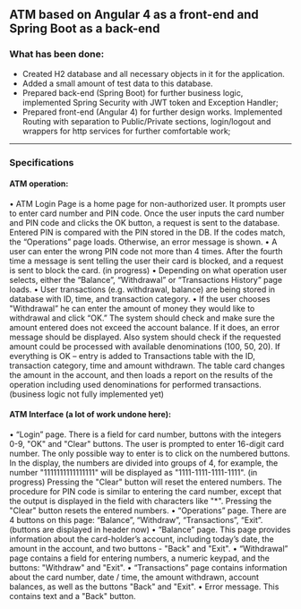 ## ATM based on Angular 4 as a front-end and Spring Boot as a back-end

### What has been done:
- Created H2 database and all necessary objects in it for the application.
- Added a small amount of test data to this database.
- Prepared back-end (Spring Boot) for further business logic, implemented Spring Security with JWT token and Exception Handler;
- Prepared front-end (Angular 4) for further design works. Implemented Routing with separation to Public/Private sections, login/logout and wrappers for http services for further comfortable work;

-----------------------------------------------

### Specifications

#### ATM operation:
• ATM Login Page is a home page for non-authorized user. It prompts user to enter card number and PIN code. Once the user inputs the card number and PIN code and clicks the OK button, a request is sent to the database. Entered PIN is compared with the PIN stored in the DB. If the codes match, the “Operations” page loads. Otherwise, an error message is shown. 
• A user can enter the wrong PIN code not more than 4 times. After the fourth time a message is sent telling the user their card is blocked, and a request is sent to block the card. (in progress) 
• Depending on what operation user selects, either the “Balance”, “Withdrawal” or “Transactions History” page loads.
• User transactions (e.g. withdrawal, balance) are being stored in database with ID, time, and transaction category.
• If the user chooses "Withdrawal” he can enter the amount of money they would like to withdrawal and click “OK.” The system should check and make sure the amount entered does not exceed the account balance. If it does, an error message should be displayed. Also system should check if the requested amount could be processed with available denominations (100, 50, 20). If everything is OK – entry is added to Transactions table with the ID, transaction category, time and amount withdrawn. The table card changes the amount in the account, and then loads a report on the results of the operation including used denominations for performed transactions. (business logic not fully implemented yet)

#### ATM Interface (a lot of work undone here):
• “Login” page. There is a field for card number, buttons with the integers 0-9, "OK" and "Clear" buttons. The user is prompted to enter 16-digit card number. The only possible way to enter is to click on the numbered buttons. In the display, the numbers are divided into groups of 4, for example, the number "1111111111111111" will be displayed as "1111-1111-1111-1111". (in progress) Pressing the "Clear" button will reset the entered numbers. The procedure for PIN code is similar to entering the card number, except that the output is displayed in the field with characters like "*". Pressing the "Clear" button resets the entered numbers.
• “Operations” page. There are 4 buttons on this page: “Balance”, “Withdraw”, “Transactions”, “Exit”. (buttons are displayed in header now)
• “Balance” page. This page provides information about the card-holder’s account, including today’s date, the amount in the account, and two buttons - "Back" and "Exit".
• “Withdrawal” page contains a field for entering numbers, a numeric keypad, and the buttons: "Withdraw" and "Exit".
• “Transactions” page contains information about the card number, date / time, the amount withdrawn, account balances, as well as the buttons "Back" and "Exit".
• Error message. This contains text and a "Back" button.
